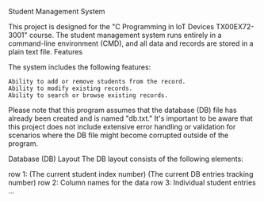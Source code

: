 Student Management System

This project is designed for the "C Programming in IoT Devices TX00EX72-3001" course. The student management system runs entirely in a command-line environment (CMD), and all data and records are stored in a plain text file.
Features

The system includes the following features:

    Ability to add or remove students from the record.
    Ability to modify existing records.
    Ability to search or browse existing records.

Please note that this program assumes that the database (DB) file has already been created and is named "db.txt." It's important to be aware that this project does not include extensive error handling or validation for scenarios where the DB file might become corrupted outside of the program.

Database (DB) Layout
The DB layout consists of the following elements:

row 1: (The current student index number) (The current DB entries tracking number)
row 2: Column names for the data
row 3: Individual student entries
...
